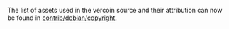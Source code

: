 The list of assets used in the vercoin source and their attribution can now be found in [contrib/debian/copyright](../contrib/debian/copyright).
